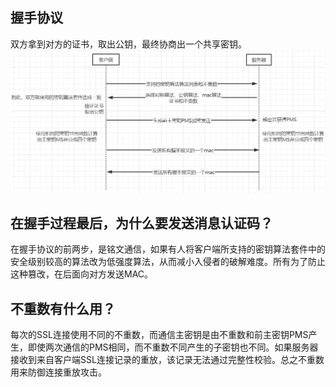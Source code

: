 ## 握手协议  
双方拿到对方的证书，取出公钥，最终协商出一个共享密钥。  
![图片](./握手协议.png)

## 在握手过程最后，为什么要发送消息认证码？  
在握手协议的前两步，是铭文通信，如果有人将客户端所支持的密钥算法套件中的安全级别较高的算法改为低强度算法，从而减小入侵者的破解难度。所有为了防止这种篡改，在后面向对方发送MAC。  

## 不重数有什么用？
每次的SSL连接使用不同的不重数，而通信主密钥是由不重数和前主密钥PMS产生，即使两次通信的PMS相同，而不重数不同产生的子密钥也不同。如果服务器接收到来自客户端SSL连接记录的重放，该记录无法通过完整性校验。总之不重数用来防御连接重放攻击。